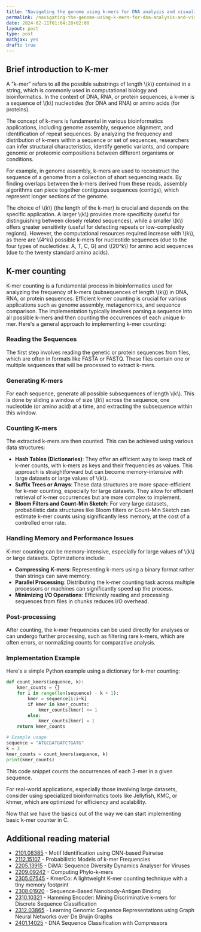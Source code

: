 ```yaml
---
title: "Navigating the genome using k-mers for DNA analysis and visualization"
permalink: /navigating-the-genome-using-k-mers-for-dna-analysis-and-visualization.html
date: 2024-02-11T01:04:28+02:00
layout: post
type: post
mathjax: yes
draft: true
---
```


## Brief introduction to K-mer

A "k-mer" refers to all the possible substrings of length \\(k\\) contained in a
string, which is commonly used in computational biology and bioinformatics. In
the context of DNA, RNA, or protein sequences, a k-mer is a sequence of \\(k\\)
nucleotides (for DNA and RNA) or amino acids (for proteins).

The concept of k-mers is fundamental in various bioinformatics applications,
including genome assembly, sequence alignment, and identification of repeat
sequences. By analyzing the frequency and distribution of k-mers within a
sequence or set of sequences, researchers can infer structural characteristics,
identify genetic variants, and compare genomic or proteomic compositions between
different organisms or conditions.

For example, in genome assembly, k-mers are used to reconstruct the sequence of
a genome from a collection of short sequencing reads. By finding overlaps
between the k-mers derived from these reads, assembly algorithms can piece
together contiguous sequences (contigs), which represent longer sections of the
genome.

The choice of \\(k\\) (the length of the k-mer) is crucial and depends on the
specific application. A larger \\(k\\) provides more specificity (useful for
distinguishing between closely related sequences), while a smaller \\(k\\)
offers greater sensitivity (useful for detecting repeats or low-complexity
regions). However, the computational resources required increase with \\(k\\),
as there are \\(4^k\\) possible k-mers for nucleotide sequences (due to the four
types of nucleotides: A, T, C, G) and \\(20^k\\) for amino acid sequences (due
to the twenty standard amino acids).

## K-mer counting

K-mer counting is a fundamental process in bioinformatics used for analyzing the
frequency of k-mers (subsequences of length \\(k\\)) in DNA, RNA, or protein
sequences. Efficient k-mer counting is crucial for various applications such as
genome assembly, metagenomics, and sequence comparison. The implementation
typically involves parsing a sequence into all possible k-mers and then counting
the occurrences of each unique k-mer. Here's a general approach to implementing
k-mer counting:

### Reading the Sequences

The first step involves reading the genetic or protein sequences from files,
which are often in formats like FASTA or FASTQ. These files contain one or
multiple sequences that will be processed to extract k-mers.

### Generating K-mers

For each sequence, generate all possible subsequences of length \\(k\\). This is
done by sliding a window of size \\(k\\) across the sequence, one nucleotide (or
amino acid) at a time, and extracting the subsequence within this window.

### Counting K-mers

The extracted k-mers are then counted. This can be achieved using various data
structures:

- **Hash Tables (Dictionaries)**: They offer an efficient way to keep track of
  k-mer counts, with k-mers as keys and their frequencies as values. This
  approach is straightforward but can become memory-intensive with large
  datasets or large values of \\(k\\).
- **Suffix Trees or Arrays**: These data structures are more space-efficient for
  k-mer counting, especially for large datasets. They allow for efficient
  retrieval of k-mer occurrences but are more complex to implement.
- **Bloom Filters and Count-Min Sketch**: For very large datasets, probabilistic
  data structures like Bloom filters or Count-Min Sketch can estimate k-mer
  counts using significantly less memory, at the cost of a controlled error
  rate.

### Handling Memory and Performance Issues

K-mer counting can be memory-intensive, especially for large values of \\(k\\) or
large datasets. Optimizations include:

- **Compressing K-mers**: Representing k-mers using a binary format rather than
  strings can save memory.
- **Parallel Processing**: Distributing the k-mer counting task across multiple
  processors or machines can significantly speed up the process.
- **Minimizing I/O Operations**: Efficiently reading and processing sequences
  from files in chunks reduces I/O overhead.

### Post-processing

After counting, the k-mer frequencies can be used directly for analyses or can
undergo further processing, such as filtering rare k-mers, which are often
errors, or normalizing counts for comparative analysis.

### Implementation Example

Here's a simple Python example using a dictionary for k-mer counting:

```python
def count_kmers(sequence, k):
    kmer_counts = {}
    for i in range(len(sequence) - k + 1):
        kmer = sequence[i:i+k]
        if kmer in kmer_counts:
            kmer_counts[kmer] += 1
        else:
            kmer_counts[kmer] = 1
    return kmer_counts

# Example usage
sequence = "ATGCGATGATCTGATG"
k = 3
kmer_counts = count_kmers(sequence, k)
print(kmer_counts)
```

This code snippet counts the occurrences of each 3-mer in a given sequence.

For real-world applications, especially those involving large datasets, consider
using specialized bioinformatics tools like Jellyfish, KMC, or khmer, which are
optimized for efficiency and scalability.

Now that we have the basics out of the way we can start implementing basic k-mer
counter in C.


## Additional reading material

- [2101.08385](https://arxiv.org/pdf/2101.08385.pdf) - Motif Identification using CNN-based Pairwise
- [2112.15107](https://arxiv.org/pdf/2112.15107.pdf) - Probabilistic Models of k-mer Frequencies
- [2205.13915](https://arxiv.org/pdf/2205.13915.pdf) - DiMA: Sequence Diversity Dynamics Analyser for Viruses
- [2209.09242](https://arxiv.org/pdf/2209.09242.pdf) - Computing Phylo-k-mers
- [2305.07545](https://arxiv.org/pdf/2305.07545.pdf) - KmerCo: A lightweight K-mer counting technique with a tiny memory footprint
- [2308.01920](https://arxiv.org/pdf/2308.01920.pdf) - Sequence-Based Nanobody-Antigen Binding
- [2310.10321](https://arxiv.org/pdf/2310.10321.pdf) - Hamming Encoder: Mining Discriminative k-mers for Discrete Sequence Classification
- [2312.03865](https://arxiv.org/pdf/2312.03865.pdf) - Learning Genomic Sequence Representations using Graph Neural Networks over De Bruijn Graphs
- [2401.14025](https://arxiv.org/pdf/2401.14025.pdf) - DNA Sequence Classification with Compressors

